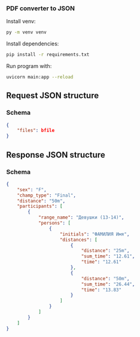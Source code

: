 ### PDF converter to JSON

Install venv:
```sh
py -m venv venv
```

Install dependencies:
```sh
pip install -r requirements.txt
```

Run program with:
```sh
uvicorn main:app --reload
```

## Request JSON structure
### Schema
```json
{
    "files": bfile
}
```


## Response JSON structure
### Schema
```json
{
    "sex": "F",
    "champ_type": "Final",
    "distance": "50m",
    "participants": [
        {
            "range_name": "Девушки (13-14)",
            "persons": [
                {
                    "initials": "ФАМИЛИЯ Имя",
                    "distances": [
                        {
                            "distance": "25m",
                            "sum_time": "12.61",
                            "time": "12.61"
                        },
                        {
                            "distance": "50m",
                            "sum_time": "26.44",
                            "time": "13.83"
                        }
                    ]
                }
            ]
        }
    ]
}
```
